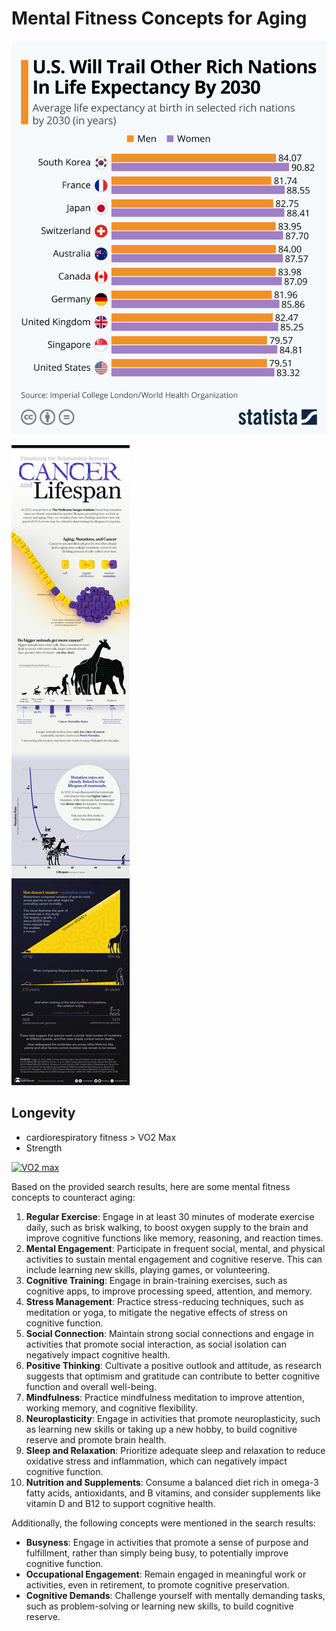 # Mental Fitness Concepts for Aging

![life expectancy](<static/average life expectancy 2030.jpeg>)

![Cancer & Lifespan](static/Cancer-Lifespan_10.png)

## Longevity

- cardiorespiratory fitness > VO2 Max
- Strength

[![VO2 max](https://img.youtube.com/vi/8PDKtaigIOw/0.jpg)](https://www.youtube.com/watch?v=shorts/8PDKtaigIOw)

Based on the provided search results, here are some mental fitness concepts to counteract aging:

1. **Regular Exercise**: Engage in at least 30 minutes of moderate exercise daily, such as brisk walking, to boost oxygen supply to the brain and improve cognitive functions like memory, reasoning, and reaction times.
2. **Mental Engagement**: Participate in frequent social, mental, and physical activities to sustain mental engagement and cognitive reserve. This can include learning new skills, playing games, or volunteering.
3. **Cognitive Training**: Engage in brain-training exercises, such as cognitive apps, to improve processing speed, attention, and memory.
4. **Stress Management**: Practice stress-reducing techniques, such as meditation or yoga, to mitigate the negative effects of stress on cognitive function.
5. **Social Connection**: Maintain strong social connections and engage in activities that promote social interaction, as social isolation can negatively impact cognitive health.
6. **Positive Thinking**: Cultivate a positive outlook and attitude, as research suggests that optimism and gratitude can contribute to better cognitive function and overall well-being.
7. **Mindfulness**: Practice mindfulness meditation to improve attention, working memory, and cognitive flexibility.
8. **Neuroplasticity**: Engage in activities that promote neuroplasticity, such as learning new skills or taking up a new hobby, to build cognitive reserve and promote brain health.
9. **Sleep and Relaxation**: Prioritize adequate sleep and relaxation to reduce oxidative stress and inflammation, which can negatively impact cognitive function.
10. **Nutrition and Supplements**: Consume a balanced diet rich in omega-3 fatty acids, antioxidants, and B vitamins, and consider supplements like vitamin D and B12 to support cognitive health.

Additionally, the following concepts were mentioned in the search results:

- **Busyness**: Engage in activities that promote a sense of purpose and fulfillment, rather than simply being busy, to potentially improve cognitive function.
- **Occupational Engagement**: Remain engaged in meaningful work or activities, even in retirement, to promote cognitive preservation.
- **Cognitive Demands**: Challenge yourself with mentally demanding tasks, such as problem-solving or learning new skills, to build cognitive reserve.
